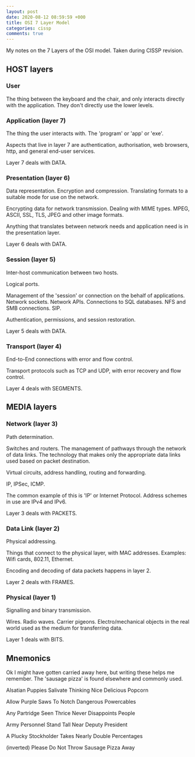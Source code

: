 ```yaml
---
layout: post
date: 2020-08-12 08:59:59 +000
title: OSI 7 Layer Model
categories: cissp
comments: true
---
```

My notes on the 7 Layers of the OSI model. Taken during CISSP revision.

## HOST layers

### User

The thing between the keyboard and the chair, and only interacts directly with the application. They don't directly use the lower levels. 

### Application (layer 7)

The thing the user interacts with. The 'program' or 'app' or 'exe'.

Aspects that live in layer 7 are authentication, authorisation, web browsers, http, and general end-user services.

Layer 7 deals with DATA.

### Presentation (layer 6)

Data representation. Encryption and compression. Translating formats to a suitable mode for use on the network. 

Encrypting data for network transmission. Dealing with MIME types. MPEG, ASCII, SSL, TLS, JPEG and other image formats. 

Anything that translates between network needs and application need is in the presentation layer.

Layer 6 deals with DATA.

### Session (layer 5)

Inter-host communication between two hosts. 

Logical ports. 

Management of the 'session' or connection on the behalf of applications. Network sockets. Network APIs. Connections to SQL databases. NFS and SMB connections. SIP.

Authentication, permissions, and session restoration. 

Layer 5 deals with DATA.

### Transport (layer 4)

End-to-End connections with error and flow control. 

Transport protocols such as TCP and UDP, with error recovery and flow control. 

Layer 4 deals with SEGMENTS.

## MEDIA layers

### Network (layer 3)

Path determination.

Switches and routers. The management of pathways through the network of data links. The technology that makes only the appropriate data links used based on packet destination.

Virtual circuits, address handling, routing and forwarding. 

IP, IPSec, ICMP. 

The common example of this is 'IP' or Internet Protocol. Address schemes in use are IPv4 and IPv6.

Layer 3 deals with PACKETS.

### Data Link (layer 2)

Physical addressing. 

Things that connect to the physical layer, with MAC addresses. Examples: Wifi cards, 802.11, Ethernet. 

Encoding and decoding of data packets happens in layer 2.

Layer 2 deals with FRAMES.

### Physical (layer 1)

Signalling and binary transmission.

Wires. Radio waves. Carrier pigeons. Electro/mechanical objects in the real world used as the medium for transferring data.

Layer 1 deals with BITS.

## Mnemonics

Ok I might have gotten carried away here, but writing these helps me remember. The 'sausage pizza' is found elsewhere and commonly used. 

Alsatian
Puppies
Salivate
Thinking
Nice
Delicious 
Popcorn

Allow 
Purple
Saws
To
Notch
Dangerous
Powercables

Any
Partridge
Seen
Thrice
Never
Disappoints
People

Army
Personnel
Stand
Tall
Near
Deputy
President

A
Plucky
Stockholder
Takes
Nearly
Double
Percentages


(inverted)
Please 
Do 
Not
Throw
Sausage
Pizza
Away


